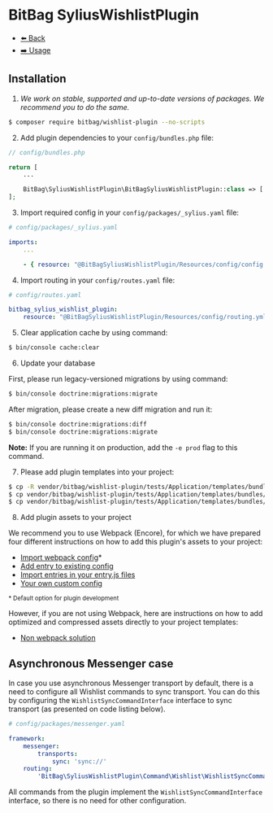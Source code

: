 # BitBag SyliusWishlistPlugin

- [⬅️ Back](../README.md#overview)
- [➡️ Usage](./02-usage.md)

## Installation


1. *We work on stable, supported and up-to-date versions of packages. We recommend you to do the same.*

```bash
$ composer require bitbag/wishlist-plugin --no-scripts
```

2. Add plugin dependencies to your `config/bundles.php` file:
```php
// config/bundles.php

return [
    ...

    BitBag\SyliusWishlistPlugin\BitBagSyliusWishlistPlugin::class => ['all' => true],
];
```

3. Import required config in your `config/packages/_sylius.yaml` file:
```yaml
# config/packages/_sylius.yaml

imports:
    ...

    - { resource: "@BitBagSyliusWishlistPlugin/Resources/config/config.yml" }
```

4. Import routing in your `config/routes.yaml` file:

```yaml
# config/routes.yaml

bitbag_sylius_wishlist_plugin:
    resource: "@BitBagSyliusWishlistPlugin/Resources/config/routing.yml"
```

5. Clear application cache by using command:

```bash
$ bin/console cache:clear
```

6. Update your database

First, please run legacy-versioned migrations by using command:

```bash
$ bin/console doctrine:migrations:migrate
```

After migration, please create a new diff migration and run it:

```bash
$ bin/console doctrine:migrations:diff
$ bin/console doctrine:migrations:migrate
```

**Note:** If you are running it on production, add the `-e prod` flag to this command.

7. Please add plugin templates into your project:
```bash
$ cp -R vendor/bitbag/wishlist-plugin/tests/Application/templates/bundles/SyliusShopBundle/Product templates/bundles/SyliusShopBundle
$ cp vendor/bitbag/wishlist-plugin/tests/Application/templates/bundles/SyliusShopBundle/_header.html.twig templates/bundles/SyliusShopBundle
$ cp vendor/bitbag/wishlist-plugin/tests/Application/templates/bundles/SyliusShopBundle/_logo.html.twig templates/bundles/SyliusShopBundle
```

8. Add plugin assets to your project

We recommend you to use Webpack (Encore), for which we have prepared four different instructions on how to add this plugin's assets to your project:

- [Import webpack config](./01.1-webpack-config.md)*
- [Add entry to existing config](./01.2-webpack-entry.md)
- [Import entries in your entry.js files](./01.3-import-entry.md)
- [Your own custom config](./01.4-custom-solution.md)

<small>* Default option for plugin development</small>


However, if you are not using Webpack, here are instructions on how to add optimized and compressed assets directly to your project templates:

- [Non webpack solution](./01.5-non-webpack.md)

## Asynchronous Messenger case

In case you use asynchronous Messenger transport by default, there is a need to configure all Wishlist commands to sync transport.
You can do this by configuring the `WishlistSyncCommandInterface` interface to sync transport (as presented on code listing below). 

```yaml
# config/packages/messenger.yaml

framework:
    messenger:
        transports:
            sync: 'sync://'
    routing:
        'BitBag\SyliusWishlistPlugin\Command\Wishlist\WishlistSyncCommandInterface': sync
```

All commands from the plugin implement the `WishlistSyncCommandInterface` interface, so there is no need for other configuration.

